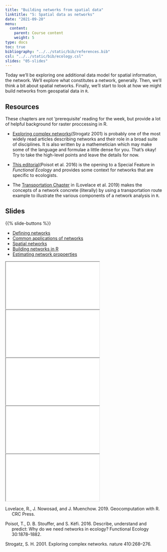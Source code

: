 ```yaml
---
title: "Building networks from spatial data"
linktitle: "5: Spatial data as networks"
date: "2021-09-20"
menu:
  content:
    parent: Course content
    weight: 5
type: docs
toc: true
bibliography: "../../static/bib/references.bib"
csl: "../../static/bib/ecology.csl"
slides: "05-slides"
---
```


Today we’ll be exploring one additional data model for spatial information, the network. We’ll explore what constitutes a network, generally. Then, we’ll think a bit about spatial networks. Finally, we’ll start to look at how we might build networks from geospatial data in `R`.

## Resources

These chapters are not ‘prerequisite’ reading for the week, but provide a lot of helpful background for raster proccessing in R.

-   <i class="fas fa-book"></i> [Exploring complex networks](https://www.nature.com/articles/35065725)(Strogatz 2001) is probably one of the most widely read articles describing networks and their role in a broad suite of disciplines. It is also written by a mathemetician which may make some of the language and formulae a little dense for you. That’s okay! Try to take the high-level points and leave the details for now.

-   <i class="fas fa-book"></i> [This editorial](https://besjournals.onlinelibrary.wiley.com/doi/10.1111/1365-2435.12799)(Poisot et al. 2016) is the opening to a Special Feature in *Functional Ecology* and provides some context for networks that are specific to ecologists.

-   <i class="fas fa-book"></i> The [Transportation Chapter](https://geocompr.robinlovelace.net/transport.html) in (Lovelace et al. 2019) makes the concepts of a network concrete (literally) by using a transportation route example to illustrate the various components of a network analysis in `R`.

## Slides

{{% slide-buttons %}}

<ul class="nav nav-tabs" id="slide-tabs" role="tablist">
<li class="nav-item">
<a class="nav-link active" id="defining-networks-tab" data-toggle="tab" href="#defining-networks" role="tab" aria-controls="defining-networks" aria-selected="true">Defining networks</a>
</li>
<li class="nav-item">
<a class="nav-link" id="common-applications-of-networks-tab" data-toggle="tab" href="#common-applications-of-networks" role="tab" aria-controls="common-applications-of-networks" aria-selected="false">Common applications of networks</a>
</li>
<li class="nav-item">
<a class="nav-link" id="spatial-networks-tab" data-toggle="tab" href="#spatial-networks" role="tab" aria-controls="spatial-networks" aria-selected="false">Spatial networks</a>
</li>
<li class="nav-item">
<a class="nav-link" id="building-networks-in-r-tab" data-toggle="tab" href="#building-networks-in-r" role="tab" aria-controls="building-networks-in-r" aria-selected="false">Building networks in R</a>
</li>
<li class="nav-item">
<a class="nav-link" id="estimating-network-propoerties-tab" data-toggle="tab" href="#estimating-network-propoerties" role="tab" aria-controls="estimating-network-propoerties" aria-selected="false">Estimating network propoerties</a>
</li>
</ul>

<div id="slide-tabs" class="tab-content">

<div id="defining-networks" class="tab-pane fade show active" role="tabpanel" aria-labelledby="defining-networks-tab">

<div class="embed-responsive embed-responsive-16by9">

<iframe class="embed-responsive-item" src="/slides/05-slides.html#1">
</iframe>

</div>

</div>

<div id="common-applications-of-networks" class="tab-pane fade" role="tabpanel" aria-labelledby="common-applications-of-networks-tab">

<div class="embed-responsive embed-responsive-16by9">

<iframe class="embed-responsive-item" src="/slides/05-slides.html#apps">
</iframe>

</div>

</div>

<div id="spatial-networks" class="tab-pane fade" role="tabpanel" aria-labelledby="spatial-networks-tab">

<div class="embed-responsive embed-responsive-16by9">

<iframe class="embed-responsive-item" src="/slides/05-slides.html#spatial">
</iframe>

</div>

</div>

<div id="building-networks-in-r" class="tab-pane fade" role="tabpanel" aria-labelledby="building-networks-in-r-tab">

<div class="embed-responsive embed-responsive-16by9">

<iframe class="embed-responsive-item" src="/slides/05-slides.html#building">
</iframe>

</div>

</div>

<div id="estimating-network-propoerties" class="tab-pane fade" role="tabpanel" aria-labelledby="estimating-network-propoerties-tab">

<div class="embed-responsive embed-responsive-16by9">

<iframe class="embed-responsive-item" src="/slides/05-slides.html#properties">
</iframe>

</div>

</div>

</div>

<div id="refs" class="references csl-bib-body hanging-indent" line-spacing="2">

<div id="ref-lovelace_geocomputation_2019" class="csl-entry">

Lovelace, R., J. Nowosad, and J. Muenchow. 2019. Geocomputation with R. CRC Press.

</div>

<div id="ref-poisotnetworks" class="csl-entry">

Poisot, T., D. B. Stouffer, and S. Kéfi. 2016. Describe, understand and predict: Why do we need networks in ecology? Functional Ecology 30:1878–1882.

</div>

<div id="ref-strogatz2001exploring" class="csl-entry">

Strogatz, S. H. 2001. Exploring complex networks. nature 410:268–276.

</div>

</div>
